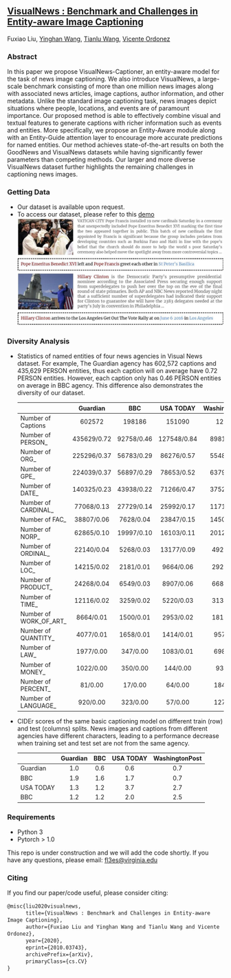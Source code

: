 ## [VisualNews : Benchmark and Challenges in Entity-aware Image Captioning](https://arxiv.org/abs/2010.03743)
Fuxiao Liu, [Yinghan Wang](https://www.linkedin.com/in/yinghan-wang-39980a119/), [Tianlu Wang](http://www.cs.virginia.edu/~tw8cb/), [Vicente Ordonez](https://www.vicenteordonez.com/)

### Abstract 
In this paper we propose VisualNews-Captioner, an entity-aware model for the task of news image captioning. We also introduce VisualNews, a large-scale benchmark consisting of more than one million news images along with associated news articles, image captions, author information, and other metadata. Unlike the standard image captioning task, news images depict situations where people, locations, and events are of paramount importance. Our proposed method is able to effectively combine visual and textual features to generate captions with richer information such as events and entities. More specifically, we propose an Entity-Aware module along with an Entity-Guide attention layer to encourage more accurate predictions for named entities. Our method achieves state-of-the-art results on both the GoodNews and VisualNews datasets while having significantly fewer parameters than competing methods. Our larger and more diverse VisualNews dataset further highlights the remaining challenges in captioning news images.

### Getting Data
- Our dataset is available upon request. 
- To access our dataset, please refer to this [demo](./VisualNews-Dataset.ipynb)
![Examples from our VisualNews dataset](./sample.jpg)

### Diversity Analysis

 - Statistics of named entities of four news agencies in Visual News dataset. For example, The Guardian agency has 602,572 captions and 435,629 PERSON entities, thus each caption will on average have 0.72 PERSON entities. However, each caption only has 0.46 PERSON entities on average in BBC agency. This difference also demonstrates the diversity of our dataset.

   |                                     |       Guardian |             BBC |        USA TODAY|   WashingtonPost|
   | ----------------------------------- | :-------------:| :--------------:| :--------------:| :--------------:|
   | Number of Captions                  |         602572 |          198186 |          151090 |          128744 |
   | Number of PERSON_                   |    435629/0.72 |      92758/0.46 |     127548/0.84 |      89811/0.69 | 
   | Number of ORG_                      |    225296/0.37 |      56783/0.29 |      86276/0.57 |      55489/0.43 | 
   | Number of GPE_                      |    224039/0.37 |      56897/0.29 |      78653/0.52 |      63790/0.50 | 
   | Number of DATE_                     |    140325/0.23 |      43938/0.22 |      71266/0.47 |      37528/0.29 |  
   | Number of CARDINAL_                 |     77068/0.13 |      27729/0.14 |      25992/0.17 |      11719/0.09 |   
   | Number of FAC_                      |     38807/0.06 |       7628/0.04 |      23847/0.15 |      14508/0.11 |   
   | Number of NORP_                     |     62865/0.10 |      19997/0.10 |      16103/0.11 |      20124/0.16 | 
   | Number of ORDINAL_                  |     22140/0.04 |       5268/0.03 |      13177/0.09 |       4927/0.04 | 
   | Number of LOC_                      |     14215/0.02 |       2181/0.01 |       9664/0.06 |       2928/0.02 |
   | Number of PRODUCT_                  |     24268/0.04 |       6549/0.03 |       8907/0.06 |       6680/0.05 | 
   | Number of TIME_                     |     12116/0.02 |       3259/0.02 |       5220/0.03 |       3134/0.02 | 
   | Number of WORK_OF_ART_              |      8664/0.01 |       1500/0.01 |       2953/0.02 |       1810/0.01 | 
   | Number of QUANTITY_                 |      4077/0.01 |       1658/0.01 |       1414/0.01 |        957/0.01 | 
   | Number of LAW_                      |      1977/0.00 |        347/0.00 |       1083/0.01 |        698/0.01 | 
   | Number of MONEY_                    |      1022/0.00 |        350/0.00 |        144/0.00 |         93/0.00 | 
   | Number of PERCENT_                  |        81/0.00 |         17/0.00 |         64/0.00 |        184/0.00 | 
   | Number of LANGUAGE_                 |       920/0.00 |        323/0.00 |         57/0.00 |        127/0.00 |

 - CIDEr scores of the same basic captioning model on different train (row) and test (columns) splits. News images and captions from different agencies have different characters, leading to a performance decrease when training set and test set are not from the same agency.

   |                                     |       Guardian |             BBC |        USA TODAY|   WashingtonPost|
   | ----------------------------------- | :-------------:| :--------------:| :--------------:| :--------------:|
   | Guardian                            |            1.0 |             0.6 |             0.6 |             0.7 |
   | BBC                                 |            1.9 |             1.6 |             1.7 |             0.7 | 
   | USA TODAY                           |            1.3 |             1.2 |             3.7 |             2.7 |
   | BBC                                 |            1.2 |             1.2 |             2.0 |             2.5 | 

### Requirements
- Python 3
- Pytorch > 1.0

This repo is under construction and we will add the code shortly. If you have any questions, please email: fl3es@virginia.edu

### Citing
If you find our paper/code useful, please consider citing:

```
@misc{liu2020visualnews,
      title={VisualNews : Benchmark and Challenges in Entity-aware Image Captioning}, 
      author={Fuxiao Liu and Yinghan Wang and Tianlu Wang and Vicente Ordonez},
      year={2020},
      eprint={2010.03743},
      archivePrefix={arXiv},
      primaryClass={cs.CV}
}
```
